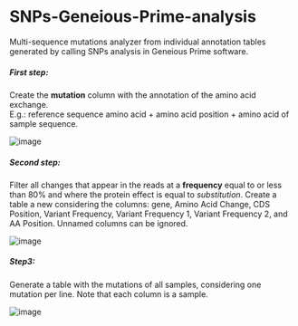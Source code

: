 # SNPs-Geneious-Prime-analysis
Multi-sequence mutations analyzer from individual annotation tables generated by calling SNPs analysis in Geneious Prime software.

##### First step:
Create the **mutation** column with the annotation of the amino acid exchange.  
E.g.: reference sequence amino acid + amino acid position + amino acid of sample sequence.

![image](https://github.com/merianedemoliner/SNPs-Geneious-Prime-analysis/assets/70864956/2f2a5992-1b0d-4fe7-a358-0fc3a14e4d40)

##### Second step:
Filter all changes that appear in the reads at a **frequency** equal to or less than 80% and where the protein effect is equal to *substitution*. Create a table a new considering the columns: gene, Amino Acid Change, CDS Position, Variant Frequency, Variant Frequency 1, Variant Frequency 2, and AA Position. Unnamed columns can be ignored.


![image](https://github.com/merianedemoliner/SNPs-Geneious-Prime-analysis/assets/70864956/0fb86032-ea40-4939-a06e-78dd998369ac)

##### Step3:
Generate a table with the mutations of all samples, considering one mutation per line. Note that each column is a sample.

![image](https://github.com/merianedemoliner/SNPs-Geneious-Prime-analysis/assets/70864956/0c5aa653-0bf6-42ba-918e-24b344661a3f)

